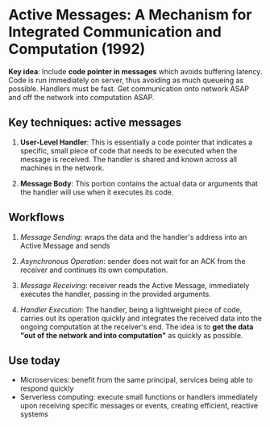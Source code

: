 # Active Messages: A Mechanism for Integrated Communication and Computation (1992) 
**Key idea**: Include **code pointer in messages** which avoids buffering latency. Code is run immediately on server, thus avoiding as much queueing as possible. Handlers must be fast. Get communication onto network ASAP and off the network into computation ASAP.

## Key techniques: active messages
1. **User-Level Handler**: This is essentially a code pointer that indicates a specific, small piece of code that needs to be executed when the message is received. The handler is shared and known across all machines in the network.

2. **Message Body**: This portion contains the actual data or arguments that the handler will use when it executes its code.

## Workflows 
1. _Message Sending_: wraps the data and the handler's address into an Active Message and sends 

2. _Asynchronous Operation_: sender does not wait for an ACK from the receiver and continues its own computation.

3. _Message Receiving_: receiver reads the Active Message, immediately executes the handler, passing in the provided arguments.

4. _Handler Execution_: The handler, being a lightweight piece of code, carries out its operation quickly and integrates the received data into the ongoing computation at the receiver's end. The idea is to **get the data "out of the network and into computation"** as quickly as possible.

## Use today 
* Microservices: benefit from the same principal, services being able to respond quickly
* Serverless computing: execute small functions or handlers immediately upon receiving specific messages or events, creating efficient, reactive systems 
